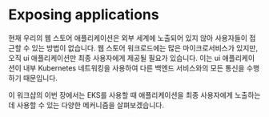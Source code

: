 # Exposing applications

현재 우리의 웹 스토어 애플리케이션은 외부 세계에 노출되어 있지 않아 사용자들이 접근할 수 있는 방법이 없습니다. 웹 스토어 워크로드에는 많은 마이크로서비스가 있지만, 오직 ui 애플리케이션만 최종 사용자에게 제공될 필요가 있습니다. 이는 ui 애플리케이션이 내부 Kubernetes 네트워킹을 사용하여 다른 백엔드 서비스와의 모든 통신을 수행하기 때문입니다.

이 워크샵의 이번 장에서는 EKS를 사용할 때 애플리케이션을 최종 사용자에게 노출하는 데 사용할 수 있는 다양한 메커니즘을 살펴보겠습니다.
